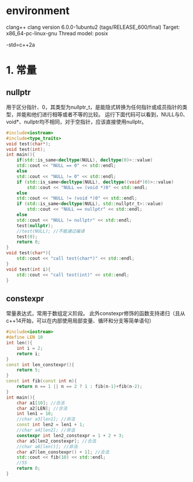 # environment
clang++
clang version 6.0.0-1ubuntu2 (tags/RELEASE_600/final)
Target: x86_64-pc-linux-gnu
Thread model: posix

-std=c++2a

# 1. 常量
## nullptr
用于区分指针、0，其类型为nullptr_t，是能隐式转换为任何指针或成员指针的类型，并能和他们进行相等或者不等的比较。
运行下面代码可以看到，NULL与0、void*、nullptr均不相同，对于空指针，应该直接使用nullptr。
```cpp
#include<iostream>
#include<type_traits>
void test(char*);
void test(int);
int main(){
    if(std::is_same<decltype(NULL), decltype(0)>::value)
	std::cout << "NULL == 0" << std::endl;
    else
	std::cout << "NULL != 0" << std::endl;
    if (std::is_same<decltype(NULL), decltype((void*)0)>::value)
        std::cout << "NULL == (void *)0" << std::endl;
    else
	std::cout << "NULL != (void *)0" << std::endl;
    if (std::is_same<decltype(NULL), std::nullptr_t>::value)
        std::cout << "NULL == nullptr" << std::endl;
    else
	std::cout << "NULL != nullptr" << std::endl;
    test(nullptr);
    //test(NULL); //不能通过编译
    test(0);
    return 0;
}
void test(char*){
    std::cout << "call test(char*)" << std::endl;
}
void test(int i){
    std::cout << "call test(int)" << std::endl;
}
```
## constexpr
常量表达式，常用于数组定义阶段。
此外constexpr修饰的函数支持递归（且从c++14开始，可以在内部使用局部变量、循环和分支等简单语句）
```cpp
#include<iostream>
#define LEN 10
int len(){
    int i = 2;
    return i;
}
const int len_constexpr(){
    return 5;
}
const int fib(const int n){
    return n == 1 || n == 2 ? 1 : fib(n-1)+fib(n-2);
}
int main(){
    char a1[10]; //合法
    char a2[LEN]; //合法
    int len1 = 10;
    //char a3[len1]; //非法
    const int len2 = len1 + 1;
    //char a4[len2]; //非法
    constexpr int len2_constexpr = 1 + 2 + 3;
    char a5[len2_constexpr]; //合法
    //char a6[len()]; //非法
    char a7[len_constexpr() + 1]; //合法
    std::cout << fib(10) << std::endl;
    //55
    return 0;
}
```